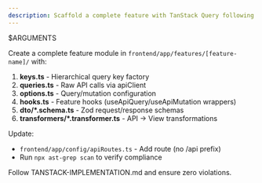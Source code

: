 ```yaml
---
description: Scaffold a complete feature with TanStack Query following BlogzillaV5 pattern
---
```


$ARGUMENTS

Create a complete feature module in `frontend/app/features/[feature-name]/` with:

1. **keys.ts** - Hierarchical query key factory
2. **queries.ts** - Raw API calls via apiClient
3. **options.ts** - Query/mutation configuration
4. **hooks.ts** - Feature hooks (useApiQuery/useApiMutation wrappers)
5. **dto/\*.schema.ts** - Zod request/response schemas
6. **transformers/\*.transformer.ts** - API → View transformations

Update:

- `frontend/app/config/apiRoutes.ts` - Add route (no /api prefix)
- Run `npx ast-grep scan` to verify compliance

Follow TANSTACK-IMPLEMENTATION.md and ensure zero violations.
